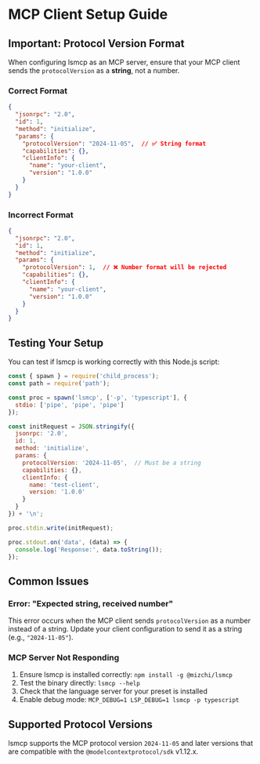 # MCP Client Setup Guide

## Important: Protocol Version Format

When configuring lsmcp as an MCP server, ensure that your MCP client sends the `protocolVersion` as a **string**, not a number.

### Correct Format

```json
{
  "jsonrpc": "2.0",
  "id": 1,
  "method": "initialize",
  "params": {
    "protocolVersion": "2024-11-05",  // ✅ String format
    "capabilities": {},
    "clientInfo": {
      "name": "your-client",
      "version": "1.0.0"
    }
  }
}
```

### Incorrect Format

```json
{
  "jsonrpc": "2.0",
  "id": 1,
  "method": "initialize",
  "params": {
    "protocolVersion": 1,  // ❌ Number format will be rejected
    "capabilities": {},
    "clientInfo": {
      "name": "your-client",
      "version": "1.0.0"
    }
  }
}
```

## Testing Your Setup

You can test if lsmcp is working correctly with this Node.js script:

```javascript
const { spawn } = require('child_process');
const path = require('path');

const proc = spawn('lsmcp', ['-p', 'typescript'], {
  stdio: ['pipe', 'pipe', 'pipe']
});

const initRequest = JSON.stringify({
  jsonrpc: '2.0',
  id: 1,
  method: 'initialize',
  params: {
    protocolVersion: '2024-11-05',  // Must be a string
    capabilities: {},
    clientInfo: {
      name: 'test-client',
      version: '1.0.0'
    }
  }
}) + '\n';

proc.stdin.write(initRequest);

proc.stdout.on('data', (data) => {
  console.log('Response:', data.toString());
});
```

## Common Issues

### Error: "Expected string, received number"

This error occurs when the MCP client sends `protocolVersion` as a number instead of a string. Update your client configuration to send it as a string (e.g., `"2024-11-05"`).

### MCP Server Not Responding

1. Ensure lsmcp is installed correctly: `npm install -g @mizchi/lsmcp`
2. Test the binary directly: `lsmcp --help`
3. Check that the language server for your preset is installed
4. Enable debug mode: `MCP_DEBUG=1 LSP_DEBUG=1 lsmcp -p typescript`

## Supported Protocol Versions

lsmcp supports the MCP protocol version `2024-11-05` and later versions that are compatible with the `@modelcontextprotocol/sdk` v1.12.x.